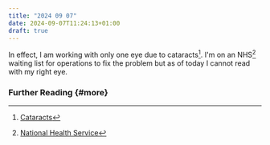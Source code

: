 ```yaml
---
title: "2024 09 07"
date: 2024-09-07T11:24:13+01:00
draft: true
---
```

In effect, I am working with only one eye due to cataracts[^1]. I'm on an NHS[^2] waiting list for operations to fix the problem but as of today I cannot read with my right eye.

### Further Reading {#more}
[^1]: [Cataracts](https://www.nhs.uk/conditions/cataracts/)
[^2]: [National Health Service](https://www.nhs.uk/)
